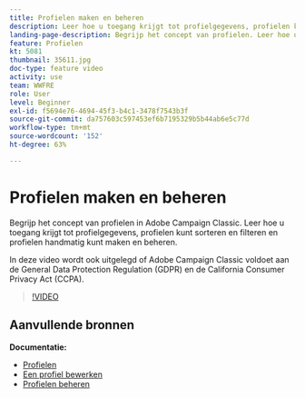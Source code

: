 ```yaml
---
title: Profielen maken en beheren
description: Leer hoe u toegang krijgt tot profielgegevens, profielen kunt sorteren en filteren en profielen handmatig kunt maken en beheren. Krijg inzicht in de naleving van de Algemene Verordening Gegevensbescherming (AVG) en de California Consumer Privacy Act (CCPA).
landing-page-description: Begrijp het concept van profielen. Leer hoe u toegang krijgt tot profielgegevens, profielen kunt sorteren en filteren en profielen handmatig kunt maken en beheren. Leer over GDPR en CCPA.
feature: Profielen
kt: 5081
thumbnail: 35611.jpg
doc-type: feature video
activity: use
team: WWFRE
role: User
level: Beginner
exl-id: f5694e76-4694-45f3-b4c1-3478f7543b3f
source-git-commit: da757603c597453ef6b7195329b5b44ab6e5c77d
workflow-type: tm+mt
source-wordcount: '152'
ht-degree: 63%

---
```


# Profielen maken en beheren

Begrijp het concept van profielen in Adobe Campaign Classic. Leer hoe u toegang krijgt tot profielgegevens, profielen kunt sorteren en filteren en profielen handmatig kunt maken en beheren.

In deze video wordt ook uitgelegd of Adobe Campaign Classic voldoet aan de General Data Protection Regulation (GDPR) en de California Consumer Privacy Act (CCPA).

>[!VIDEO](https://video.tv.adobe.com/v/35611?quality=12)

## Aanvullende bronnen

**Documentatie:**

* [Profielen](https://docs.adobe.com/content/help/nl-NL/campaign-classic/using/getting-started/profile-management/about-profiles.html)
* [Een profiel bewerken](https://docs.adobe.com/content/help/en/campaign-classic/using/getting-started/profile-management/editing-a-profile.html)
* [Profielen beheren](https://docs.adobe.com/content/help/en/campaign-classic/using/getting-started/profile-management/adding-profiles.html)
